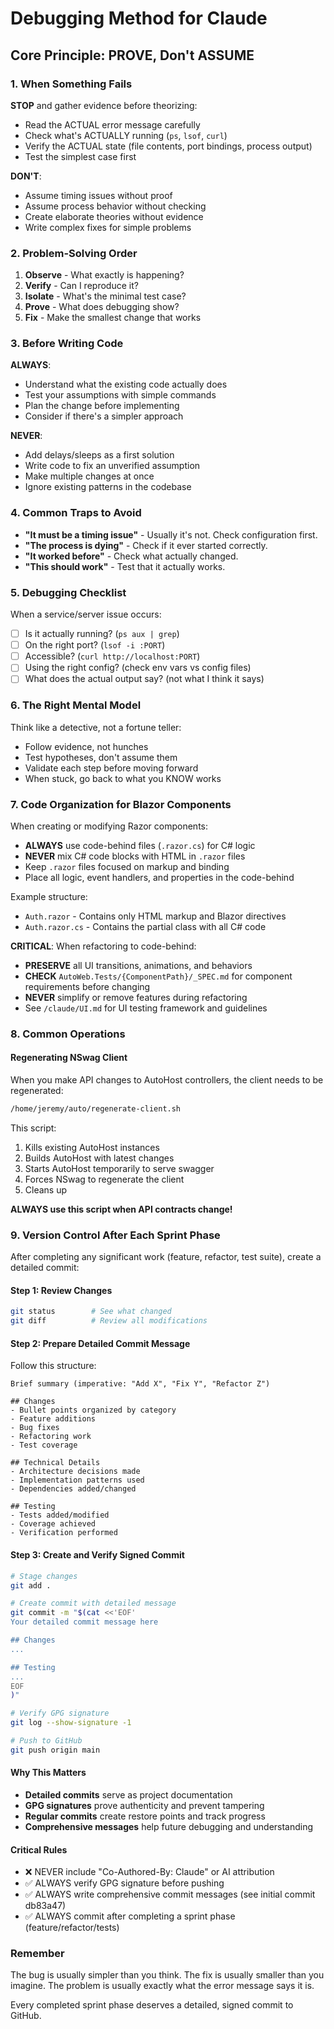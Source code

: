 # Debugging Method for Claude

## Core Principle: PROVE, Don't ASSUME

### 1. When Something Fails
**STOP** and gather evidence before theorizing:
- Read the ACTUAL error message carefully
- Check what's ACTUALLY running (`ps`, `lsof`, `curl`)
- Verify the ACTUAL state (file contents, port bindings, process output)
- Test the simplest case first

**DON'T**:
- Assume timing issues without proof
- Assume process behavior without checking
- Create elaborate theories without evidence
- Write complex fixes for simple problems

### 2. Problem-Solving Order
1. **Observe** - What exactly is happening?
2. **Verify** - Can I reproduce it?
3. **Isolate** - What's the minimal test case?
4. **Prove** - What does debugging show?
5. **Fix** - Make the smallest change that works

### 3. Before Writing Code
**ALWAYS**:
- Understand what the existing code actually does
- Test your assumptions with simple commands
- Plan the change before implementing
- Consider if there's a simpler approach

**NEVER**:
- Add delays/sleeps as a first solution
- Write code to fix an unverified assumption
- Make multiple changes at once
- Ignore existing patterns in the codebase

### 4. Common Traps to Avoid
- **"It must be a timing issue"** - Usually it's not. Check configuration first.
- **"The process is dying"** - Check if it ever started correctly.
- **"It worked before"** - Check what actually changed.
- **"This should work"** - Test that it actually works.

### 5. Debugging Checklist
When a service/server issue occurs:
- [ ] Is it actually running? (`ps aux | grep`)
- [ ] On the right port? (`lsof -i :PORT`)
- [ ] Accessible? (`curl http://localhost:PORT`)
- [ ] Using the right config? (check env vars vs config files)
- [ ] What does the actual output say? (not what I think it says)

### 6. The Right Mental Model
Think like a detective, not a fortune teller:
- Follow evidence, not hunches
- Test hypotheses, don't assume them
- Validate each step before moving forward
- When stuck, go back to what you KNOW works

### 7. Code Organization for Blazor Components
When creating or modifying Razor components:
- **ALWAYS** use code-behind files (`.razor.cs`) for C# logic
- **NEVER** mix C# code blocks with HTML in `.razor` files
- Keep `.razor` files focused on markup and binding
- Place all logic, event handlers, and properties in the code-behind

Example structure:
- `Auth.razor` - Contains only HTML markup and Blazor directives
- `Auth.razor.cs` - Contains the partial class with all C# code

**CRITICAL**: When refactoring to code-behind:
- **PRESERVE** all UI transitions, animations, and behaviors
- **CHECK** `AutoWeb.Tests/{ComponentPath}/_SPEC.md` for component requirements before changing
- **NEVER** simplify or remove features during refactoring
- See `/claude/UI.md` for UI testing framework and guidelines

### 8. Common Operations

#### Regenerating NSwag Client
When you make API changes to AutoHost controllers, the client needs to be regenerated:
```bash
/home/jeremy/auto/regenerate-client.sh
```
This script:
1. Kills existing AutoHost instances
2. Builds AutoHost with latest changes
3. Starts AutoHost temporarily to serve swagger
4. Forces NSwag to regenerate the client
5. Cleans up

**ALWAYS use this script when API contracts change!**

### 9. Version Control After Each Sprint Phase

After completing any significant work (feature, refactor, test suite), create a detailed commit:

#### Step 1: Review Changes
```bash
git status        # See what changed
git diff          # Review all modifications
```

#### Step 2: Prepare Detailed Commit Message
Follow this structure:
```
Brief summary (imperative: "Add X", "Fix Y", "Refactor Z")

## Changes
- Bullet points organized by category
- Feature additions
- Bug fixes
- Refactoring work
- Test coverage

## Technical Details
- Architecture decisions made
- Implementation patterns used
- Dependencies added/changed

## Testing
- Tests added/modified
- Coverage achieved
- Verification performed
```

#### Step 3: Create and Verify Signed Commit
```bash
# Stage changes
git add .

# Create commit with detailed message
git commit -m "$(cat <<'EOF'
Your detailed commit message here

## Changes
...

## Testing
...
EOF
)"

# Verify GPG signature
git log --show-signature -1

# Push to GitHub
git push origin main
```

#### Why This Matters
- **Detailed commits** serve as project documentation
- **GPG signatures** prove authenticity and prevent tampering
- **Regular commits** create restore points and track progress
- **Comprehensive messages** help future debugging and understanding

#### Critical Rules
- ❌ NEVER include "Co-Authored-By: Claude" or AI attribution
- ✅ ALWAYS verify GPG signature before pushing
- ✅ ALWAYS write comprehensive commit messages (see initial commit db83a47)
- ✅ ALWAYS commit after completing a sprint phase (feature/refactor/tests)

### Remember
The bug is usually simpler than you think. The fix is usually smaller than you imagine. The problem is usually exactly what the error message says it is.

Every completed sprint phase deserves a detailed, signed commit to GitHub.